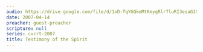 ```yaml
---
audio: https://drive.google.com/file/d/1oD-TqYGQkmMtKmygRlrTluRI3esaG3Xj/view
date: 2007-04-14
preacher: guest-preacher
scripture: null
series: cvcrt-2007
title: Testimony of the Spirit
---
```

